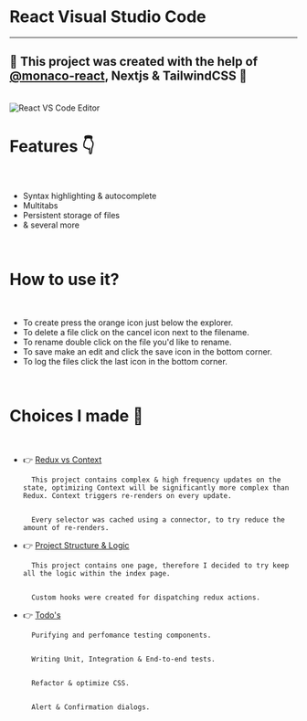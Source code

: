 # React Visual Studio Code

<hr />

## 🎉 This project was created with the help of [@monaco-react](https://github.com/suren-atoyan/monaco-react), Nextjs & TailwindCSS 🎉

<br/>

<img src="https://multi-monaco.s3.eu-west-2.amazonaws.com/editor.jpg" alt="React VS Code Editor"/>

<br/>

# Features 👇

<br/>

<ul>
  <li>
    Syntax highlighting & autocomplete
  </li>
  <li>
    Multitabs 
  </li>
  <li>
    Persistent storage of files 
  </li>
  <li>
     & several more 
  </li>
</ul>

<br/>

# How to use it?

<br/>

<ul>
  <li>
    To create press the orange icon just below the explorer.
  </li>
  <li>
    To delete a file click on the cancel icon next to the filename.
  </li>
   <li>
    To rename double click on the file you'd like to rename.
  </li>
  <li>
    To save make an edit and click the save icon in the bottom corner.
  </li>
  <li>
    To log the files click the last icon in the bottom corner.
  </li>
</ul>

<br/>

# Choices I made 🤞

<br/>

<ul>
  <li>
    <div>
    👉 <u>Redux vs Context</u> 
    </div>
    
      This project contains complex & high frequency updates on the state, optimizing Context will be significantly more complex than Redux. Context triggers re-renders on every update.
    
    
      Every selector was cached using a connector, to try reduce the amount of re-renders.
    
  </li>
  <li>
    <div>
    👉 <u>Project Structure & Logic</u> 
    </div>
    
      This project contains one page, therefore I decided to try keep all the logic within the index page.
    
    
      Custom hooks were created for dispatching redux actions.
    
  </li>
  <li>
    <div>
    👉 <u>Todo's</u> 
    </div>
    
      Purifying and perfomance testing components.
    
    
      Writing Unit, Integration & End-to-end tests.
    
    
      Refactor & optimize CSS.
    
     
      Alert & Confirmation dialogs.
    
  </li>
</ul>

<br/>
